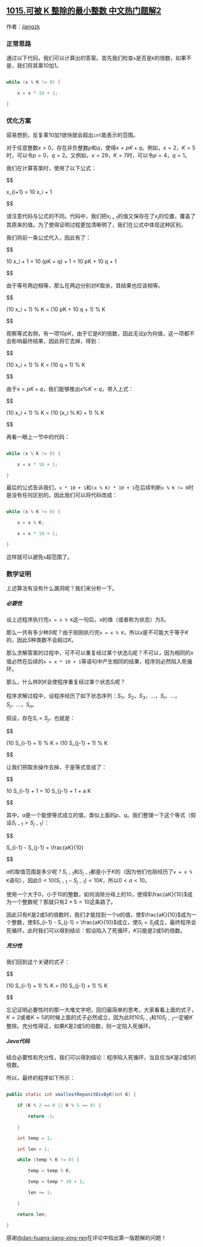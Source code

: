 ## [1015.可被 K 整除的最小整数 中文热门题解2](https://leetcode.cn/problems/smallest-integer-divisible-by-k/solutions/100000/javajie-fa-yi-ji-zheng-ming-de-si-lu-by-jiangzk)

作者：[jiangzk](https://leetcode.cn/u/jiangzk)
### 正常思路

通过以下代码，我们可以计算出的答案。首先我们检查`x`是否是`K`的倍数，如果不是，我们将其乘10加1。

```java
while (x % K != 0) {
    x = x * 10 + 1;
}
```

### 优化方案

容易想到，反复乘10加1很快就会超出`int`能表示的范围。

对于任意整数$x > 0$，存在非负整数$p$和$q$，使得$x = pK + q$。例如，$x = 2$，$K = 5$时，可以令$p = 0$，$q = 2$。又例如，$x = 29$，$K = 7$时，可以令$p = 4$，$q = 1$。

我们在计算答案时，使用了以下公式：

$$
x_{i+1} = 10 x_i + 1
$$

请注意代码与公式的不同。代码中，我们把$x_{i+1}$的值又保存在了$x_i$的位置，覆盖了其原来的值。为了使得证明过程更加清晰明了，我们在公式中体现这种区别。

我们将前一条公式代入，因此有了：

$$
10 x_i + 1 = 10 (pK + q) + 1 = 10 pK + 10 q + 1
$$

由于等号两边相等，那么在两边分别对$K$取余，其结果也应该相等。

$$
(10 x_i + 1) \% K = (10 pK + 10 q + 1) \% K
$$

观察等式右侧，有一项$10 pK$，由于它是$K$的倍数，因此无论$p$为何值，这一项都不会影响最终结果，因此将它去掉，得到：

$$
(10 x_i + 1) \% K = (10 q + 1) \% K
$$

由于$x = pK + q$，我们能够推出$x \% K = q$，带入上式：

$$
(10 x_i + 1) \% K = (10 (x_i \% K) + 1) \% K
$$

再看一眼上一节中的代码：

```java
while (x % K != 0) {
    x = x * 10 + 1;
}
```

最后的公式告诉我们，`x * 10 + 1`和`(x % K) * 10 + 1`在后续判断`x % K != 0`时是没有任何区别的。因此我们可以将代码改成：

```java
while (x % K != 0) {
    x = x % K;
    x = x * 10 + 1;
}
```

这样就可以避免`x`超范围了。

### 数学证明

上述算法有没有什么漏洞呢？我们来分析一下。

##### 必要性

设上述程序执行完`x = x % K`这一句后，$x$的值（或者称为状态）为$S$。

那么一共有多少种$S$呢？由于刚刚执行完`x = x % K`，所以$x$是不可能大于等于$K$的，因此$S$种类数不会超过$K$。

那么求解答案的过程中，可不可以重复经过某个状态$S_i$呢？不可以，因为相同的$x$值必然在后续的`x = x * 10 + 1`等语句中产生相同的结果，程序则必然陷入死循环。

那么，什么样的$K$会使程序重复经过某个状态$S_i$呢？

程序求解过程中，设程序经历了如下状态序列：$S_1$，$S_2$，$S_3$，$\dots$，$S_i$，$\dots$，$S_j$，$\dots$，$S_n$。

假设，存在$S_i = S_j$，也就是：

$$
(10 S_{i-1} + 1) \% K = (10 S_{j-1} + 1) \% K
$$

让我们把取余操作去掉，于是等式变成了：

$$
10 S_{i-1} + 1 = 10 S_{j-1} + 1 + a K
$$

其中，$a$是一个能使等式成立的值，类似上面的$p$、$q$。我们整理一下这个等式（假设$S_{i-1} > S_{j-1}$）：

$$
S_{i-1} - S_{j-1} = \frac{aK}{10}
$$

$a$的取值范围是多少呢？$S_{i-1}$和$S_{j-1}$都是小于$K$的（因为他们也刚经历了`x = x % K`语句），因此$0 < 10(S_{i-1} - S_{j-1}) < 10K$，所以$0 < a < 10$。

使用一个大于0，小于10的整数，如何消除分母上的10，使得$\frac{aK}{10}$成为一个整数呢？那就只有$2 \times 5 = 10$这条路了。

因此只有$K$是2或5的倍数时，我们才能找到一个$a$的值，使$\frac{aK}{10}$成为一个整数，使$S_{i-1} - S_{j-1} = \frac{aK}{10}$成立，使$S_i = S_j$成立，最终程序会死循环。此时我们可以得到结论：假设陷入了死循环，$K$只能是2或5的倍数。

##### 充分性

我们回到这个关键的式子：

$$
(10 S_{i-1} + 1) \% K = (10 S_{j-1} + 1) \% K
$$

忘记证明必要性时的那一大堆文字吧，回归最简单的思考。大家看看上面的式子，$K = 2$或者$K = 5$的时候上面的式子必然成立，因为此时$10 S_{i-1}$和$10 S_{j-1}$一定被$K$整除。充分性得证，如果$K$是2或5的倍数，则一定陷入死循环。

##### Java代码

结合必要性和充分性，我们可以得到结论：程序陷入死循环，当且仅当$K$是2或5的倍数。

所以，最终的程序如下所示：

```java
public static int smallestRepunitDivByK(int K) {
    if (K % 2 == 0 || K % 5 == 0) {
        return -1;
    }
    int temp = 1;
    int len = 1;
    while (temp % K != 0) {
        temp = temp % K;
        temp = temp * 10 + 1;
        len += 1;
    }
    return len;
}
```

感谢[@dan-huang-jiang-xing-ren](/u/dan-huang-jiang-xing-ren/)在评论中指出第一版题解的问题！
